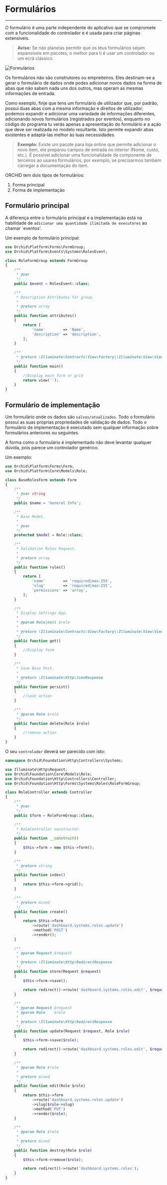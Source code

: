 # Formulários
----------

O formulário é uma parte independente do aplicativo que se compromete com a funcionalidade do controlador e é usada para criar páginas extensíveis.



> **Aviso:** Se não planeias permitir que os teus formulários sejam expansíveis em pacotes, o melhor para ti é usar um controlador ou um ecrã clássico.


![Formulários](https://orchid.software/img/scheme/forms.jpg)

Os formulários não são construtores ou empreiteiros.
Eles destinam-se a gerar o formulário de dados onde podes adicionar novos dados na forma de abas que não sabem nada uns dos outros, mas operam as mesmas informações de entrada.

Como exemplo, finje que tens um formulário de utilizador que, por padrão, possui duas abas
com a mesma informação e direitos de utilizador; podemos expandir e adicionar
uma variedade de informações diferentes, adicionando novos formulários (registrados por eventos),
enquanto no código do programa tu verás apenas a apresentação do formulário e a ação que deve ser realizada no modelo resultante.
Isto permite expandir abas existentes e adaptá-las melhor às tuas necessidades.

> **Exemplo:** Existe um pacote para loja online que permite adicionar o novo item,
ele preparou campos de entrada no interior (Nome, custo, etc.).
É possível adicionar uma funcionalidade de componente de terceiros ao usares formulários, por exemplo, se precisarmos também carregar a documentação do item.

ORCHID tem dois tipos de formulários:

1. Forma principal
1. Forma de implementação


## Formulário principal

A diferença entre o formulário principal e a implementação está na habilidade de `adicionar uma quantidade ilimitada de executores` ao chamar `eventos'.

Um exemplo de formulário principal:
```php
use Orchid\Platform\Forms\FormGroup;
use Orchid\Platform\Events\Systems\RolesEvent;

class RoleFormGroup extends FormGroup
{
    /**
     * @var
     */
    public $event = RolesEvent::class;

    /**
     * Description Attributes for group.
     *
     * @return array
     */
    public function attributes()
    {
        return [
            'name'        => 'Name',
            'description' => 'description',
        ];
    }

    /**
     * @return \Illuminate\Contracts\View\Factory|\Illuminate\View\View
     */
    public function main()
    {
        //Display main form or grid
        return view('');
    }
}

```

## Formulário de implementação

Um formulário onde os dados são `salvos/atualizados`. Todo o formulário possui as suas próprias propriedades de validação de dados.
Todo o formulário de implementação é executado sem qualquer informação sobre formulários anteriores ou seguintes.

A forma como o formulário é implementado não deve levantar qualquer dúvida, pois parece um controlador genérico.

Um exemplo:
```php
use Orchid\Platform\Forms\Form;
use Orchid\Platform\Core\Models\Role;

class BaseRolesForm extends Form
{
    /**
     * @var string
     */
    public $name = 'General Info';

    /**
     * Base Model.
     *
     * @var
     */
    protected $model = Role::class;

    /**
     * Validation Rules Request.
     *
     * @return array
     */
    public function rules()
    {
        return [
            'name'        => 'required|max:255',
            'slug'        => 'required|max:255',
            'permissions' => 'array',
        ];
    }

    /**
     * Display Settings App.
     *
     * @param Role|null $role
     *
     * @return \Illuminate\Contracts\View\Factory|\Illuminate\View\View
     */
    public function get()
    {
        //Display form
    }

    /**
     * Save Base Post.
     *
     * @return \Illuminate\Http\JsonResponse
     */
    public function persist()
    {
        //save action
    }

    /**
     * @param Role $role
     */
    public function delete(Role $role)
    {
        //remove action
    }
}

```

O seu `controlador` deverá ser parecido com isto:

```php
namespace Orchid\Foundation\Http\Controllers\Systems;

use Illuminate\Http\Request;
use Orchid\Foundation\Core\Models\Role;
use Orchid\Foundation\Http\Controllers\Controller;
use Orchid\Foundation\Http\Forms\Systems\Roles\RoleFormGroup;

class RoleController extends Controller
{
    /**
     * @var
     */
    public $form = RoleFormGroup::class;

    /**
     * RoleController constructor.
     */
    public function __construct()
    {
        $this->form = new $this->form();
    }

    /**
     * @return string
     */
    public function index()
    {
        return $this->form->grid();
    }

    /**
     * @return mixed
     */
    public function create()
    {
        return $this->form
            ->route('dashboard.systems.roles.update')
            ->method('POST')
            ->render();
    }

    /**
     * @param Request $request
     *
     * @return \Illuminate\Http\RedirectResponse
     */
    public function store(Request $request)
    {
        $this->form->save();

        return redirect()->route('dashboard.systems.roles.edit', $request->get('slug'));
    }

    /**
     * @param Request $request
     * @param Role    $role
     *
     * @return \Illuminate\Http\RedirectResponse
     */
    public function update(Request $request, Role $role)
    {
        $this->form->save($role);

        return redirect()->route('dashboard.systems.roles.edit', $request->get('slug'));
    }

    /**
     * @param Role $role
     *
     * @return mixed
     */
    public function edit(Role $role)
    {
        return $this->form
            ->route('dashboard.systems.roles.update')
            ->slug($role->slug)
            ->method('PUT')
            ->render($role);
    }

    /**
     * @param Role $role
     *
     * @return mixed
     */
    public function destroy(Role $role)
    {
        $this->form->remove($role);

        return redirect()->route('dashboard.systems.roles');
    }
}

```
